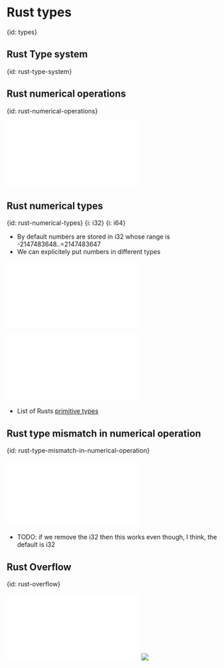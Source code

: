 # Rust types
{id: types}


## Rust Type system
{id: rust-type-system}

## Rust numerical operations
{id: rust-numerical-operations}

![](examples/types/numerical-operations/src/main.rs)

## Rust numerical types
{id: rust-numerical-types}
{i: i32}
{i: i64}

* By default numbers are stored in i32 whose range is -2147483648..=2147483647
* We can explicitely put numbers in different types

![](examples/types/number-types/src/main.rs)

![](examples/types/numbers/src/main.rs)

* List of Rusts [primitive types](https://doc.rust-lang.org/core/primitive/index.html)

## Rust type mismatch in numerical operation
{id: rust-type-mismatch-in-numerical-operation}

![](examples/types/type-mismatch/src/main.rs)

* TODO: if we remove the i32 then this works even though, I think, the default is i32


## Rust Overflow
{id: rust-overflow}

![](examples/types/overflow/src/main.rs)
![](examples/types/overflow/out.out)

